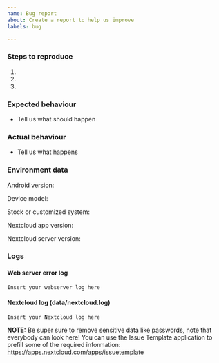 ```yaml
---
name: Bug report
about: Create a report to help us improve
labels: bug

---
```


### Steps to reproduce
1. 
2. 
3. 

### Expected behaviour
- Tell us what should happen

### Actual behaviour
- Tell us what happens

### Environment data
Android version:

Device model: 

Stock or customized system:

Nextcloud app version:

Nextcloud server version:

### Logs
#### Web server error log
```
Insert your webserver log here
```

#### Nextcloud log (data/nextcloud.log)
```
Insert your Nextcloud log here
```
**NOTE:** Be super sure to remove sensitive data like passwords, note that everybody can look here! You can use the Issue Template application to prefill some of the required information: https://apps.nextcloud.com/apps/issuetemplate
